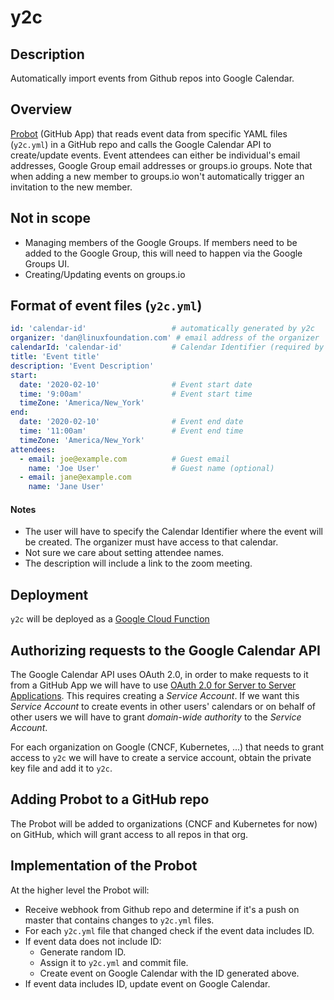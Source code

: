 # y2c

## Description

Automatically import events from Github repos into Google Calendar.

## Overview

[Probot](https://probot.github.io) (GitHub App) that reads event data from specific YAML files (`y2c.yml`) in a GitHub repo and calls the Google Calendar API to create/update events. Event attendees can either be individual's email addresses, Google Group email addresses or groups.io groups. Note that when adding a new member to groups.io won't automatically trigger an invitation to the new member.

## Not in scope

* Managing members of the Google Groups. If members need to be added to the Google Group, this will need to happen via the Google Groups UI.
* Creating/Updating events on groups.io

## Format of event files (`y2c.yml`)

```yaml
id: 'calendar-id'                   # automatically generated by y2c
organizer: 'dan@linuxfoundation.com' # email address of the organizer
calendarId: 'calendar-id'           # Calendar Identifier (required by Google)
title: 'Event title'
description: 'Event Description'
start:
  date: '2020-02-10'                # Event start date
  time: '9:00am'                    # Event start time
  timeZone: 'America/New_York'
end:
  date: '2020-02-10'                # Event end date
  time: '11:00am'                   # Event end time
  timeZone: 'America/New_York'
attendees:
  - email: joe@example.com          # Guest email
    name: 'Joe User'                # Guest name (optional)
  - email: jane@example.com
    name: 'Jane User'
```

#### Notes
* The user will have to specify the Calendar Identifier where the event will be created. The organizer must have access to that calendar.
* Not sure we care about setting attendee names.
* The description will include a link to the zoom meeting.

## Deployment

`y2c` will be deployed as a [Google Cloud Function](https://probot.github.io/docs/serverless-deployment/#google-cloud-function)

## Authorizing requests to the Google Calendar API

The Google Calendar API uses OAuth 2.0, in order to make requests to it from a GitHub App we will have to use [OAuth 2.0 for Server to Server Applications](https://developers.google.com/identity/protocols/OAuth2ServiceAccount). This requires creating a _Service Account_. If we want this _Service Account_ to create events in other users' calendars or on behalf of other users we will have to grant _domain-wide authority_ to the _Service Account_.

For each organization on Google (CNCF, Kubernetes, ...) that needs to grant access to `y2c` we will have to create a service account, obtain the private key file and add it to `y2c`.

## Adding Probot to a GitHub repo

The Probot will be added to organizations (CNCF and Kubernetes for now) on GitHub, which will grant access to all repos in that org.

## Implementation of the Probot

At the higher level the Probot will:

* Receive webhook from Github repo and determine if it's a push on master that contains changes to `y2c.yml` files.
* For each `y2c.yml` file that changed check if the event data includes ID.
* If event data does not include ID:
    * Generate random ID.
    * Assign it to `y2c.yml` and commit file.
    * Create event on Google Calendar with the ID generated above.
* If event data includes ID, update event on Google Calendar.
